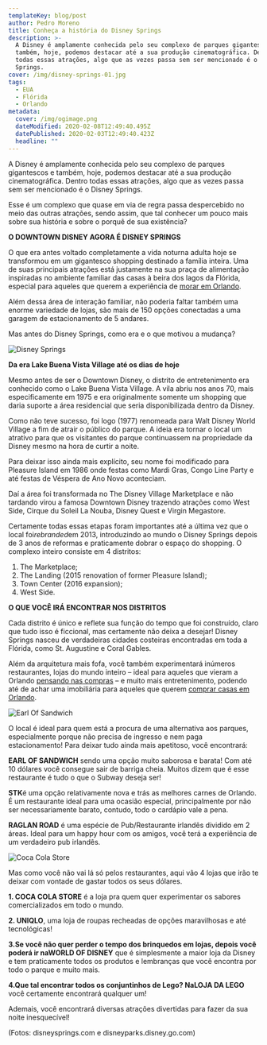 ```yaml
---
templateKey: blog/post
author: Pedro Moreno
title: Conheça a história do Disney Springs
description: >-
  A Disney é amplamente conhecida pelo seu complexo de parques gigantescos e
  também, hoje, podemos destacar até a sua produção cinematográfica. Dentro
  todas essas atrações, algo que as vezes passa sem ser mencionado é o Disney
  Springs.
cover: /img/disney-springs-01.jpg
tags:
  - EUA
  - Flórida
  - Orlando
metadata:
  cover: /img/ogimage.png
  dateModified: 2020-02-08T12:49:40.495Z
  datePublished: 2020-02-03T12:49:40.423Z
  headline: ""
---
```


A Disney é amplamente conhecida pelo seu complexo de parques gigantescos e também, hoje, podemos destacar até a sua produção cinematográfica. Dentro todas essas atrações, algo que as vezes passa sem ser mencionado é o Disney Springs.

Esse é um complexo que quase em via de regra passa despercebido no meio das outras atrações, sendo assim, que tal conhecer um pouco mais sobre sua história e sobre o porquê de sua existência?

**O DOWNTOWN DISNEY AGORA É DISNEY SPRINGS**

O que era antes voltado completamente a vida noturna adulta hoje se transformou em um gigantesco shopping destinado a família inteira. Uma de suas principais atrações está justamente na sua praça de alimentação inspiradas no ambiente familiar das casas à beira dos lagos da Flórida, especial para aqueles que querem a experiência de [morar em Orlando](/blog/comprar-casa-na-disney-dentro-ou-fora-do-complexo/ "Comprar casa na Disney: Dentro ou fora do complexo temático?").

Além dessa área de interação familiar, não poderia faltar também uma enorme variedade de lojas, são mais de 150 opções conectadas a uma garagem de estacionamento de 5 andares.

Mas antes do Disney Springs, como era e o que motivou a mudança?

![Disney Springs](/img/Disney-Springs.jpg)

**Da era Lake Buena Vista Village até os dias de hoje**

Mesmo antes de ser o Downtown Disney, o distrito de entretenimento era conhecido como o Lake Buena Vista Village. A vila abriu nos anos 70, mais especificamente em 1975 e era originalmente somente um shopping que daria suporte a área residencial que seria disponibilizada dentro da Disney.

Como não teve sucesso, foi logo (1977) renomeada para Walt Disney World Village a fim de atrair o público do parque. A ideia era tornar o local um atrativo para que os visitantes do parque continuassem na propriedade da Disney mesmo na hora de curtir a noite.

Para deixar isso ainda mais explícito, seu nome foi modificado para Pleasure Island em 1986 onde festas como Mardi Gras, Congo Line Party e até festas de Véspera de Ano Novo aconteciam.

Daí a área foi transformada no The Disney Village Marketplace e não tardando virou a famosa Downtown Disney trazendo atrações como West Side, Cirque du Soleil La Nouba, Disney Quest e Virgin Megastore.

Certamente todas essas etapas foram importantes até a última vez que o local foi*rebranded*em 2013, introduzindo ao mundo o Disney Springs depois de 3 anos de reformas e praticamente dobrar o espaço do shopping. O complexo inteiro consiste em 4 distritos:

1. The Marketplace;
2. The Landing (2015 renovation of former Pleasure Island);
3. Town Center (2016 expansion);
4. West Side.

**O QUE VOCÊ IRÁ ENCONTRAR NOS DISTRITOS**

Cada distrito é único e reflete sua função do tempo que foi construído, claro que tudo isso é ficcional, mas certamente não deixa a desejar! Disney Springs nasceu de verdadeiras cidades costeiras encontradas em toda a Flórida, como St. Augustine e Coral Gables.

Além da arquitetura mais fofa, você também experimentará inúmeros restaurantes, lojas do mundo inteiro – ideal para aqueles que vieram a Orlando [pensando nas compras](/blog/o-que-ainda-vale-a-pena-comprar-em-orlando-com-a-alta-do-dolar/ "O que ainda vale a pena comprar em Orlando com a alta do dólar?") – e muito mais entretenimento, podendo até de achar uma imobiliária para aqueles que querem [comprar casas em Orlando](/imoveis/ "Comprar casas em Orlando").

![Earl Of Sandwich](/img/earl-of-sandwich-disney-springs.jpg)

O local é ideal para quem está a procura de uma alternativa aos parques, especialmente porque não precisa de ingresso e nem paga estacionamento! Para deixar tudo ainda mais apetitoso, você encontrará:

**EARL OF SANDWICH** sendo uma opção muito saborosa e barata! Com até 10 dólares você consegue sair de barriga cheia. Muitos dizem que é esse restaurante é tudo o que o Subway deseja ser!

**STK**é uma opção relativamente nova e trás as melhores carnes de Orlando. É um restaurante ideal para uma ocasião especial, principalmente por não ser necessariamente barato, contudo, todo o cardápio vale a pena.

**RAGLAN ROAD** é uma espécie de Pub/Restaurante irlandês dividido em 2 áreas. Ideal para um happy hour com os amigos, você terá a experiência de um verdadeiro pub irlandês.

![Coca Cola Store](/img/coca-cola-store.jpg)

Mas como você não vai lá só pelos restaurantes, aqui vão 4 lojas que irão te deixar com vontade de gastar todos os seus dólares.

**1. COCA COLA STORE** é a loja pra quem quer experimentar os sabores comercializados em todo o mundo.

**2. UNIQLO**, uma loja de roupas recheadas de opções maravilhosas e até tecnológicas!

**3.**Se você não quer perder o tempo dos brinquedos em lojas, depois você poderá ir na**WORLD OF DISNEY** que é simplesmente a maior loja da Disney e tem praticamente todos os produtos e lembranças que você encontra por todo o parque e muito mais.

**4.**Que tal encontrar todos os conjuntinhos de Lego? Na**LOJA DA LEGO** você certamente encontrará qualquer um!

Ademais, você encontrará diversas atrações divertidas para fazer da sua noite inesquecível!

(Fotos: disneysprings.com e disneyparks.disney.go.com)
